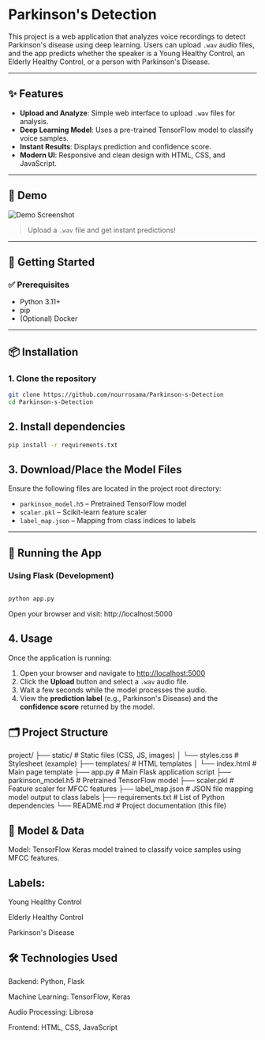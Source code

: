 # Parkinson's Detection

This project is a web application that analyzes voice recordings to detect Parkinson's disease using deep learning. Users can upload `.wav` audio files, and the app predicts whether the speaker is a Young Healthy Control, an Elderly Healthy Control, or a person with Parkinson's Disease.

---

## ✨ Features

- **Upload and Analyze**: Simple web interface to upload `.wav` files for analysis.
- **Deep Learning Model**: Uses a pre-trained TensorFlow model to classify voice samples.
- **Instant Results**: Displays prediction and confidence score.
- **Modern UI**: Responsive and clean design with HTML, CSS, and JavaScript.

---

## 🎥 Demo

![Demo Screenshot](demo-screenshot.png)

> Upload a `.wav` file and get instant predictions!

---

## 🚀 Getting Started

### ✅ Prerequisites

- Python 3.11+
- pip
- (Optional) Docker

---

## 📦 Installation

### 1. Clone the repository

```bash
git clone https://github.com/nourrosama/Parkinson-s-Detection
cd Parkinson-s-Detection
```
## 2. Install dependencies

```bash
pip install -r requirements.txt
```
## 3. Download/Place the Model Files

Ensure the following files are located in the project root directory:

- `parkinson_model.h5` – Pretrained TensorFlow model
- `scaler.pkl` – Scikit-learn feature scaler
- `label_map.json` – Mapping from class indices to labels

---

## 🧪 Running the App

### Using Flask (Development)

```bash

python app.py
```
Open your browser and visit: http://localhost:5000

## 4. Usage

Once the application is running:

1. Open your browser and navigate to [http://localhost:5000](http://localhost:5000)
2. Click the **Upload** button and select a `.wav` audio file.
3. Wait a few seconds while the model processes the audio.
4. View the **prediction label** (e.g., Parkinson's Disease) and the **confidence score** returned by the model.


## 🗂️ Project Structure

project/
├── static/ # Static files (CSS, JS, images)
│ └── styles.css # Stylesheet (example)
├── templates/ # HTML templates
│ └── index.html # Main page template
├── app.py # Main Flask application script
├── parkinson_model.h5 # Pretrained TensorFlow model
├── scaler.pkl # Feature scaler for MFCC features
├── label_map.json # JSON file mapping model output to class labels
├── requirements.txt # List of Python dependencies
└── README.md # Project documentation (this file)

## 🧠 Model & Data
Model: TensorFlow Keras model trained to classify voice samples using MFCC features.

## Labels:

Young Healthy Control

Elderly Healthy Control

Parkinson's Disease

## 🛠️ Technologies Used
Backend: Python, Flask

Machine Learning: TensorFlow, Keras

Audio Processing: Librosa

Frontend: HTML, CSS, JavaScript


